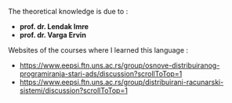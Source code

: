 The theoretical knowledge is due to :
  * **prof. dr. Lendak Imre**
  * **prof. dr. Varga Ervin**

Websites of the courses where I learned this language :
  * https://www.eepsi.ftn.uns.ac.rs/group/osnove-distribuiranog-programiranja-stari-ads/discussion?scrollToTop=1
  * https://www.eepsi.ftn.uns.ac.rs/group/distribuirani-racunarski-sistemi/discussion?scrollToTop=1
